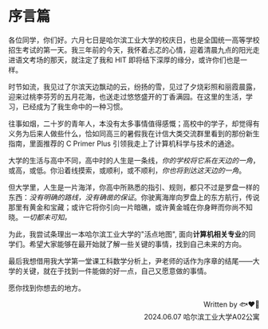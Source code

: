 # 序言篇

各位同学，你们好。六月七日是哈尔滨工业大学的校庆日，也是全国统一高等学校招生考试的第一天。我三年前的今天，我怀着忐忑的心情，迎着清晨九点的阳光走进语文考场的那天，就注定了我和 HIT 即将结下深厚的缘分，或许你们也是一样。

时节如流，我见过了尔滨天边飘动的云，纷扬的雪，见过了夕烧彩照和丽霞晨露，迎来过桃李芬芳的五月花海，也送走过悠悠盛开的丁香满园。在这里的生活，学习，已经成为了我生命中的一种习惯。

往事如烟，二十岁的青年人，本没有太多事情值得感慨；高校中的学子，却觉得有义务为后来人做些什么，恰如同高三的暑假我在计信大类交流群里看到的那份新生指南，里面推荐的 C Primer Plus 引领我走上了计算机科学与技术的通途。

大学的生活与高中不同，高中时的人生是一条线，_你的学校将它系在天边的一角_，或高，或低。你沿着线摸索，或顺利，或不顺利，_你也将到达这天边的一角_。

但大学里，人生是一片海洋，你高中所熟悉的指引、规则，都只不过是罗盘一样的东西：_没有明确的路线，没有确凿的保证_。你驶离海岸向罗盘上的东方航行，传说那里有黄金和宝藏；或许它将你引向一片暗礁，或许黄金城在你身畔而你尚不知晓。_一切都未可知。_

为此，我尝试条理出一本哈尔滨工业大学的"活点地图", 面向**计算机相关专业**的同学们。希望大家能够在最开始就了解一些关键的事情，找到自己未来的方向。

最后我想借用我大学第一堂课工科数学分析上，尹老师的话作为序章的结尾——大学的关键，就在于找到一件能做的好一点，自己又愿意做的事情。

愿你找到你想去的地方。

<p align="right">Written by &#x1F41F;&#x2764;&#xFE0F;&#x1F49A; <br> 2024.06.07 哈尔滨工业大学A02公寓</p>
